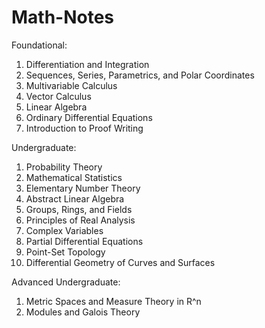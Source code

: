 # Math-Notes

Foundational:
1. Differentiation and Integration
2. Sequences, Series, Parametrics, and Polar Coordinates
3. Multivariable Calculus
4. Vector Calculus
5. Linear Algebra
6. Ordinary Differential Equations
7. Introduction to Proof Writing

Undergraduate:
1. Probability Theory
2. Mathematical Statistics
3. Elementary Number Theory
4. Abstract Linear Algebra
5. Groups, Rings, and Fields
6. Principles of Real Analysis
7. Complex Variables
8. Partial Differential Equations
9. Point-Set Topology
10. Differential Geometry of Curves and Surfaces

Advanced Undergraduate:
1. Metric Spaces and Measure Theory in R^n
2. Modules and Galois Theory






